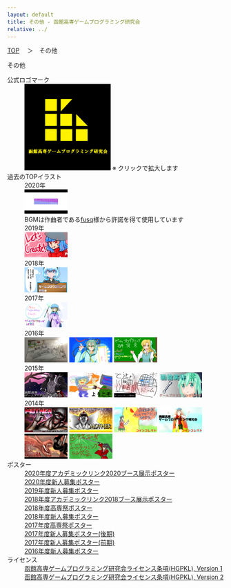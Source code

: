 ```yaml
---
layout: default
title: その他 - 函館高専ゲームプログラミング研究会
relative: ../
---
```

<div class="content">
<div class="main">

<p class="bread">
<a href="../">TOP</a>
　＞　その他
</p>

<p class="title">
その他
</p>

<dl>

<dt>公式ロゴマーク</dt>

<dd>
<a href="./logo.png"><img alt="公式ロゴマーク" src="./logo.png" width="200"></a>
※ クリックで拡大します
</dd>

<dt>過去のTOPイラスト</dt>

<dd>
2020年<br>
<a href="./topimg/2020-1.mp4"><img src="./topimg/2020-1-s.png"></a>
<br>
BGMは作曲者である<a href="https://soundcloud.com/fusq/perfume">fusq</a>様から許諾を得て使用しています
</dd>

<dd>
2019年<br>
<a href="./topimg/2019-1.png"><img src="./topimg/2019-1-s.png"></a>
</dd>

<dd>
2018年<br>
<a href="./topimg/2018-1.png"><img src="./topimg/2018-1-s.png"></a>
</dd>

<dd>
2017年<br>
<a href="./topimg/2017-1.png"><img src="./topimg/2017-1-s.png"></a>
</dd>

<dd>
2016年<br>
<a href="./topimg/2016-1.png"><img src="./topimg/2016-1-s.png"></a>
<a href="./topimg/2016-2.png"><img src="./topimg/2016-2-s.png"></a>
<a href="./topimg/2016-3.png"><img src="./topimg/2016-3-s.png"></a>
</dd>

<dd>
2015年<br>
<a href="./topimg/2015-1.png"><img src="./topimg/2015-1-s.png"></a>
<a href="./topimg/2015-2.png"><img src="./topimg/2015-2-s.png"></a>
<a href="./topimg/2015-3.png"><img src="./topimg/2015-3-s.png"></a>
<a href="./topimg/2015-4.png"><img src="./topimg/2015-4-s.png"></a>
</dd>

<dd>
2014年<br>
<a href="./topimg/2014-1.png"><img src="./topimg/2014-1-s.png"></a>
<a href="./topimg/2014-2.png"><img src="./topimg/2014-2-s.png"></a>
<a href="./topimg/2014-3.png"><img src="./topimg/2014-3-s.png"></a>
<a href="./topimg/2014-4.png"><img src="./topimg/2014-4-s.png"></a>
<a href="./topimg/2014-5.png"><img src="./topimg/2014-5-s.png"></a>
<a href="./topimg/2014-6.png"><img src="./topimg/2014-6-s.png"></a>
</dd>

<dt>ポスター</dt>

<dd>
<a href="./poster/2020-alink.png">2020年度アカデミックリンク2020ブース展示ポスター</a><br>
<a href="./poster/2020.png">2020年度新人募集ポスター</a><br>
<a href="./poster/2019.png">2019年度新人募集ポスター</a><br>
<a href="./poster/2018-alink.png">2018年度アカデミックリンク2018ブース展示ポスター</a><br>
<a href="./poster/2018-kosensai.png">2018年度高専祭ポスター</a><br>
<a href="./poster/2018.png">2018年度新人募集ポスター</a><br>
<a href="./poster/2017-kosensai.png">2017年度高専祭ポスター</a><br>
<a href="./poster/2017-2.png">2017年度新人募集ポスター(後期)</a><br>
<a href="./poster/2017-1.png">2017年度新人募集ポスター(前期)</a><br>
<a href="./poster/2016.png">2016年度新人募集ポスター</a>
</dd>

<dt>ライセンス</dt>

<dd>
<a href="./HGPKLv1.html">函館高専ゲームプログラミング研究会ライセンス条項(HGPKL), Version 1</a>
<br>
<a href="./HGPKLv2.html">函館高専ゲームプログラミング研究会ライセンス条項(HGPKL), Version 2</a>
</dd>

</dl>

</div>
</div>
